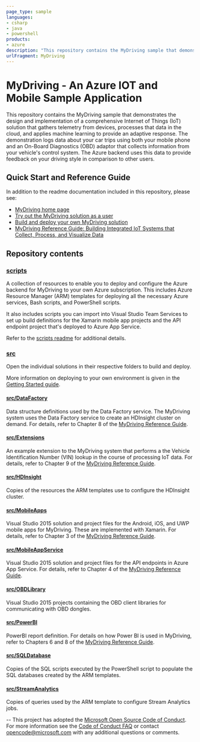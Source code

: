 ```yaml
---
page_type: sample
languages:
- csharp
- java
- powershell
products:
- azure
description: "This repository contains the MyDriving sample that demonstrates the design and implementation of a comprehensive Internet of Things (IoT) solution that gathers telemetry from devices,"
urlFragment: MyDriving
---
```


# MyDriving - An Azure IOT and Mobile Sample Application

This repository contains the MyDriving sample that demonstrates the design and implementation of a comprehensive Internet of Things (IoT) solution that gathers telemetry from devices, processes that data in the cloud, and applies machine learning to provide an adaptive response. The demonstration logs data about your car trips using both your mobile phone and an On-Board Diagnostics (OBD) adaptor that collects information from your vehicle's control system. The Azure backend uses this data to provide feedback on your driving style in comparison to other users.

## Quick Start and Reference Guide

In addition to the readme documentation included in this repository, please see:

- [MyDriving home page](http://azure.com/mydriving)
- [Try out the MyDriving solution as a user](docs/iot-solution-get-started.md)
- [Build and deploy your own MyDriving solution](docs/iot-solution-build-system.md)
- [MyDriving Reference Guide: Building Integrated IoT Systems that Collect, Process, and Visualize Data](http://download.microsoft.com/download/F/E/4/FE484B73-061C-4171-B95B-D16A500BDAC6/MyDriving%20Reference%20Guide.pdf)

## Repository contents

### [scripts](https://github.com/Azure-Samples/MyDriving/tree/master/scripts)

A collection of resources to enable you to deploy and configure the Azure backend for MyDriving to your own Azure subscription. This includes Azure Resource Manager (ARM) templates for deploying all the necessary Azure services, Bash scripts, and PowerShell scripts. 

It also includes scripts you can import into Visual Studio Team Services to set up build definitions for the Xamarin mobile app projects and the API endpoint project that's deployed to Azure App Service.

Refer to the [scripts readme](https://github.com/Azure-Samples/MyDriving/blob/master/scripts/README.md) for additional details.

### [src](https://github.com/Azure-Samples/MyDriving/tree/master/src)

Open the individual solutions in their respective folders to build and deploy.

More information on deploying to your own environment is given in the [Getting Started guide](docs/iot-solution-get-started.md).

#### [src/DataFactory](https://github.com/Azure-Samples/MyDriving/tree/master/src/DataFactory)

Data structure definitions used by the Data Factory service. The MyDriving system uses the Data Factory service to create an HDInsight cluster on demand. For details, refer to Chapter 8 of the [MyDriving Reference Guide](http://download.microsoft.com/download/F/E/4/FE484B73-061C-4171-B95B-D16A500BDAC6/MyDriving%20Reference%20Guide.pdf).

#### [src/Extensions](https://github.com/Azure-Samples/MyDriving/tree/master/src/Extensions)

An example extension to the MyDriving system that performs a the Vehicle Identification Number (VIN) lookup in the course of processing IoT data. For details, refer to Chapter 9 of the [MyDriving Reference Guide](http://download.microsoft.com/download/F/E/4/FE484B73-061C-4171-B95B-D16A500BDAC6/MyDriving%20Reference%20Guide.pdf).

#### [src/HDInsight](https://github.com/Azure-Samples/MyDriving/tree/master/src/HDInsight)

Copies of the resources the ARM templates use to configure the HDInsight cluster.

#### [src/MobileApps](https://github.com/Azure-Samples/MyDriving/tree/master/src/MobileApps)

Visual Studio 2015 solution and project files for the Android, iOS, and UWP mobile apps for MyDriving. These are implemented with Xamarin. For details, refer to Chapter 3 of the [MyDriving Reference Guide](http://download.microsoft.com/download/F/E/4/FE484B73-061C-4171-B95B-D16A500BDAC6/MyDriving%20Reference%20Guide.pdf).

#### [src/MobileAppService](https://github.com/Azure-Samples/MyDriving/tree/master/src/MobileAppService)

Visual Studio 2015 solution and project files for the API endpoints in Azure App Service. For details, refer to Chapter 4 of the [MyDriving Reference Guide](http://download.microsoft.com/download/F/E/4/FE484B73-061C-4171-B95B-D16A500BDAC6/MyDriving%20Reference%20Guide.pdf).

#### [src/OBDLibrary](https://github.com/Azure-Samples/MyDriving/tree/master/src/OBDLibrary)

Visual Studio 2015 projects containing the OBD client libraries for communicating with OBD dongles.

#### [src/PowerBI](https://github.com/Azure-Samples/MyDriving/tree/master/src/PowerBI)

PowerBI report definition. For details on how Power BI is used in MyDriving, refer to Chapters 6 and 8 of the [MyDriving Reference Guide](http://download.microsoft.com/download/F/E/4/FE484B73-061C-4171-B95B-D16A500BDAC6/MyDriving%20Reference%20Guide.pdf).

#### [src/SQLDatabase](https://github.com/Azure-Samples/MyDriving/tree/master/src/SQLDatabase)

Copies of the SQL scripts executed by the PowerShell script to populate the SQL databases created by the ARM templates.

#### [src/StreamAnalytics](https://github.com/Azure-Samples/MyDriving/tree/master/src/StreamAnalytics)

Copies of queries used by the ARM template to configure Stream Analytics jobs.

--
This project has adopted the [Microsoft Open Source Code of Conduct](https://opensource.microsoft.com/codeofconduct/). For more information see the [Code of Conduct FAQ](https://opensource.microsoft.com/codeofconduct/faq/) or contact [opencode@microsoft.com](mailto:opencode@microsoft.com) with any additional questions or comments.


